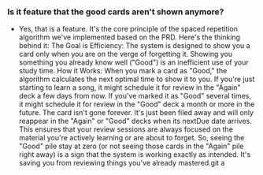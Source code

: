 ### Is it feature that the good cards aren't shown anymore?

- Yes, that is a feature. It's the core principle of the spaced repetition algorithm we've implemented based on the PRD.
Here's the thinking behind it:
The Goal is Efficiency: The system is designed to show you a card only when you are on the verge of forgetting it. Showing you something you already know well ("Good") is an inefficient use of your study time.
How it Works: When you mark a card as "Good," the algorithm calculates the next optimal time to show it to you.
If you're just starting to learn a song, it might schedule it for review in the "Again" deck a few days from now.
If you've marked it as "Good" several times, it might schedule it for review in the "Good" deck a month or more in the future.
The card isn't gone forever. It's just been filed away and will only reappear in the "Again" or "Good" decks when its nextDue date arrives. This ensures that your review sessions are always focused on the material you're actively learning or are about to forget.
So, seeing the "Good" pile stay at zero (or not seeing those cards in the "Again" pile right away) is a sign that the system is working exactly as intended. It's saving you from reviewing things you've already mastered.git a